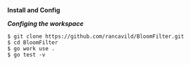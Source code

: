 **Install and Config**

***Configing the workspace***

	$ git clone https://github.com/rancavild/BloomFilter.git
	$ cd BloomFilter 
	$ go work use .
	$ go test -v  

